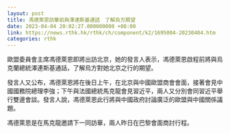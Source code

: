 ```yaml
---
layout: post
title: 馮德萊恩訪華前與澤連斯基通話　了解烏方期望
date: 2023-04-04 20:02:27.000000000 +08:00
link: https://news.rthk.hk/rthk/ch/component/k2/1695004-20230404.htm
categories: rthk
---
```


歐盟委員會主席馮德萊恩即將出訪北京，她的發言人表示，馮德萊恩啟程前將與烏克蘭總統澤連斯基通話，了解烏方對她北京之行的期望。

發言人又公布，馮德萊恩將在後日上午，在北京與中國歐盟商會會面，接著會見中國國務院總理李強；下午與法國總統馬克龍會見習近平，兩人又分別會同習近平舉行雙邊會談。發言人說，馮德萊恩此行將與中國政府討論廣泛的歐盟與中國關係議題。

馮德萊恩是在馬克龍邀請下一同訪華，兩人昨日在巴黎會面商討行程。
